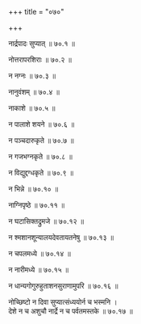 +++
title = "०७०"

+++

नार्द्रपादः सुप्यात् ॥ ७०.१ ॥

नोत्तरापरशिराः ॥ ७०.२ ॥

न नग्नः ॥ ७०.३ ॥

नानुवंशम् ॥ ७०.४ ॥

नाकाशे ॥ ७०.५ ॥

न पालाशे शयने ॥ ७०.६ ॥

न पञ्चदारुकृते ॥ ७०.७ ॥

न गजभग्नकृते ॥ ७०.८ ॥

न विद्युद्दग्धकृते ॥ ७०.९ ॥

न भिन्ने ॥ ७०.१० ॥

नाग्निपृष्ठे ॥ ७०.११ ॥

न घटासिक्तद्रुमजे ॥ ७०.१२ ॥

न श्मशानशून्यालयदेवतायतनेषु ॥ ७०.१३ ॥

न चपलमध्ये ॥ ७०.१४ ॥

न नारीमध्ये ॥ ७०.१५ ॥

न धान्यगोगुरुहुताशनसुराणामुपरि ॥ ७०.१६ ॥

नोच्छिष्टो न दिवा सुप्यात्संध्ययोर्न च भस्मनि  ।  
देशे न च अशुचौ नार्द्रे न च पर्वतमस्तके  ॥ ७०.१७ ॥


